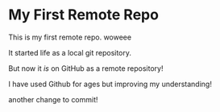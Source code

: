 # My First Remote Repo

This is my first remote repo.
woweee


It started life as a local git repository.

But now it *is* on GitHub as a remote repository!

I have used Github for ages but improving my understanding!

another change to commit!
